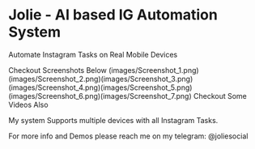 # Jolie - AI based IG Automation System
Automate Instagram Tasks on Real Mobile Devices

Checkout Screenshots Below
(images/Screenshot_1.png)
(images/Screenshot_2.png)(images/Screenshot_3.png)
(images/Screenshot_4.png)(images/Screenshot_5.png)
(images/Screenshot_6.png)(images/Screenshot_7.png)
Checkout Some Videos Also

My system Supports multiple devices with all Instagram Tasks.

For more info and Demos please reach me on my telegram: @joliesocial
